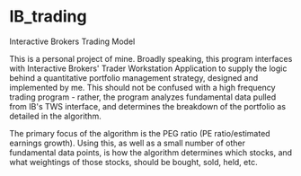 # IB_trading


Interactive Brokers Trading Model 

This is a personal project of mine. Broadly speaking, this program interfaces with Interactive Brokers' Trader Workstation Application to supply the logic behind a quantitative portfolio management strategy, designed and implemented by me. This should not be confused with a high frequency trading program - rather, the program analyzes fundamental data pulled from IB's TWS interface, and determines the breakdown of the portfolio as detailed in the algorithm. 

The primary focus of the algorithm is the PEG ratio (PE ratio/estimated earnings growth). Using this, as well as a small number of other fundamental data points, is how the algorithm determines which stocks, and what weightings of those stocks, should be bought, sold, held, etc.
